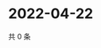 # 2022-04-22

共 0 条

<!-- BEGIN WEIBO -->
<!-- 最后更新时间 Fri Apr 22 2022 17:16:31 GMT+0800 (China Standard Time) -->

<!-- END WEIBO -->

